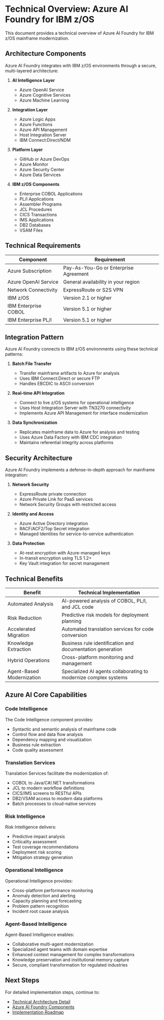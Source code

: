 # Technical Overview: Azure AI Foundry for IBM z/OS

This document provides a technical overview of Azure AI Foundry for IBM z/OS mainframe modernization.

## Architecture Components

Azure AI Foundry integrates with IBM z/OS environments through a secure, multi-layered architecture:

1. **AI Intelligence Layer**
   - Azure OpenAI Service
   - Azure Cognitive Services
   - Azure Machine Learning

2. **Integration Layer**
   - Azure Logic Apps
   - Azure Functions
   - Azure API Management
   - Host Integration Server
   - IBM Connect:Direct/NDM

3. **Platform Layer**
   - GitHub or Azure DevOps
   - Azure Monitor
   - Azure Security Center
   - Azure Data Services

4. **IBM z/OS Components**
   - Enterprise COBOL Applications
   - PL/I Applications
   - Assembler Programs
   - JCL Procedures
   - CICS Transactions
   - IMS Applications
   - DB2 Databases
   - VSAM Files

## Technical Requirements

| Component | Requirement |
|-----------|-------------|
| Azure Subscription | Pay-As-You-Go or Enterprise Agreement |
| Azure OpenAI Service | General availability in your region |
| Network Connectivity | ExpressRoute or S2S VPN |
| IBM z/OS | Version 2.1 or higher |
| IBM Enterprise COBOL | Version 5.1 or higher |
| IBM Enterprise PL/I | Version 5.1 or higher |

## Integration Pattern

Azure AI Foundry connects to IBM z/OS environments using these technical patterns:

1. **Batch File Transfer**
   - Transfer mainframe artifacts to Azure for analysis
   - Uses IBM Connect:Direct or secure FTP
   - Handles EBCDIC to ASCII conversion

2. **Real-time API Integration**
   - Connect to live z/OS systems for operational intelligence
   - Uses Host Integration Server with TN3270 connectivity
   - Implements Azure API Management for interface modernization

3. **Data Synchronization**
   - Replicates mainframe data to Azure for analysis and testing
   - Uses Azure Data Factory with IBM CDC integration
   - Maintains referential integrity across platforms

## Security Architecture

Azure AI Foundry implements a defense-in-depth approach for mainframe integration:

1. **Network Security**
   - ExpressRoute private connection
   - Azure Private Link for PaaS services
   - Network Security Groups with restricted access

2. **Identity and Access**
   - Azure Active Directory integration
   - RACF/ACF2/Top Secret integration
   - Managed Identities for service-to-service authentication

3. **Data Protection**
   - At-rest encryption with Azure-managed keys
   - In-transit encryption using TLS 1.2+
   - Key Vault integration for secret management

## Technical Benefits

| Benefit | Technical Implementation |
|---------|--------------------------|
| Automated Analysis | AI-powered analysis of COBOL, PL/I, and JCL code |
| Risk Reduction | Predictive risk models for deployment planning |
| Accelerated Migration | Automated translation services for code conversion |
| Knowledge Extraction | Business rule identification and documentation generation |
| Hybrid Operations | Cross-platform monitoring and management |
| Agent-Based Modernization | Specialized AI agents collaborating to modernize complex systems |

## Azure AI Core Capabilities

### Code Intelligence

The Code Intelligence component provides:

- Syntactic and semantic analysis of mainframe code
- Control flow and data flow analysis
- Dependency mapping and visualization
- Business rule extraction
- Code quality assessment

### Translation Services

Translation Services facilitate the modernization of:

- COBOL to Java/C#/.NET transformations
- JCL to modern workflow definitions
- CICS/IMS screens to RESTful APIs
- DB2/VSAM access to modern data platforms
- Batch processes to cloud-native services

### Risk Intelligence

Risk Intelligence delivers:

- Predictive impact analysis
- Criticality assessment
- Test coverage recommendations
- Deployment risk scoring
- Mitigation strategy generation

### Operational Intelligence

Operational Intelligence provides:

- Cross-platform performance monitoring
- Anomaly detection and alerting
- Capacity planning and forecasting
- Problem pattern recognition
- Incident root cause analysis

### Agent-Based Intelligence

Agent-Based Intelligence enables:

- Collaborative multi-agent modernization
- Specialized agent teams with domain expertise
- Enhanced context management for complex transformations
- Knowledge preservation and institutional memory capture
- Secure, compliant transformation for regulated industries

## Next Steps

For detailed implementation steps, continue to:
- [Technical Architecture Detail](02-architecture.md)
- [Azure AI Foundry Components](03-ai-foundry-components.md)
- [Implementation Roadmap](04-implementation-roadmap.md) 